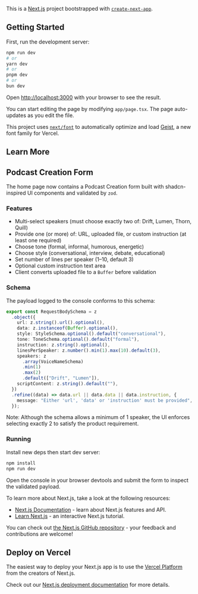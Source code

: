 This is a [Next.js](https://nextjs.org) project bootstrapped with [`create-next-app`](https://nextjs.org/docs/app/api-reference/cli/create-next-app).

## Getting Started

First, run the development server:

```bash
npm run dev
# or
yarn dev
# or
pnpm dev
# or
bun dev
```

Open [http://localhost:3000](http://localhost:3000) with your browser to see the result.

You can start editing the page by modifying `app/page.tsx`. The page auto-updates as you edit the file.

This project uses [`next/font`](https://nextjs.org/docs/app/building-your-application/optimizing/fonts) to automatically optimize and load [Geist](https://vercel.com/font), a new font family for Vercel.

## Learn More

## Podcast Creation Form

The home page now contains a Podcast Creation form built with shadcn-inspired UI components and validated by `zod`.

### Features

- Multi-select speakers (must choose exactly two of: Drift, Lumen, Thorn, Quill)
- Provide one (or more) of: URL, uploaded file, or custom instruction (at least one required)
- Choose tone (formal, informal, humorous, energetic)
- Choose style (conversational, interview, debate, educational)
- Set number of lines per speaker (1–10, default 3)
- Optional custom instruction text area
- Client converts uploaded file to a `Buffer` before validation

### Schema

The payload logged to the console conforms to this schema:

```ts
export const RequestBodySchema = z
  .object({
    url: z.string().url().optional(),
    data: z.instanceof(Buffer).optional(),
    style: StyleSchema.optional().default("conversational"),
    tone: ToneSchema.optional().default("formal"),
    instruction: z.string().optional(),
    linesPerSpeaker: z.number().min(1).max(10).default(3),
    speakers: z
      .array(VoiceNameSchema)
      .min(1)
      .max(2)
      .default(["Drift", "Lumen"]),
    scriptContent: z.string().default(""),
  })
  .refine((data) => data.url || data.data || data.instruction, {
    message: "Either 'url', 'data' or 'instruction' must be provided",
  });
```

Note: Although the schema allows a minimum of 1 speaker, the UI enforces selecting exactly 2 to satisfy the product requirement.

### Running

Install new deps then start dev server:

```bash
npm install
npm run dev
```

Open the console in your browser devtools and submit the form to inspect the validated payload.

To learn more about Next.js, take a look at the following resources:

- [Next.js Documentation](https://nextjs.org/docs) - learn about Next.js features and API.
- [Learn Next.js](https://nextjs.org/learn) - an interactive Next.js tutorial.

You can check out [the Next.js GitHub repository](https://github.com/vercel/next.js) - your feedback and contributions are welcome!

## Deploy on Vercel

The easiest way to deploy your Next.js app is to use the [Vercel Platform](https://vercel.com/new?utm_medium=default-template&filter=next.js&utm_source=create-next-app&utm_campaign=create-next-app-readme) from the creators of Next.js.

Check out our [Next.js deployment documentation](https://nextjs.org/docs/app/building-your-application/deploying) for more details.
